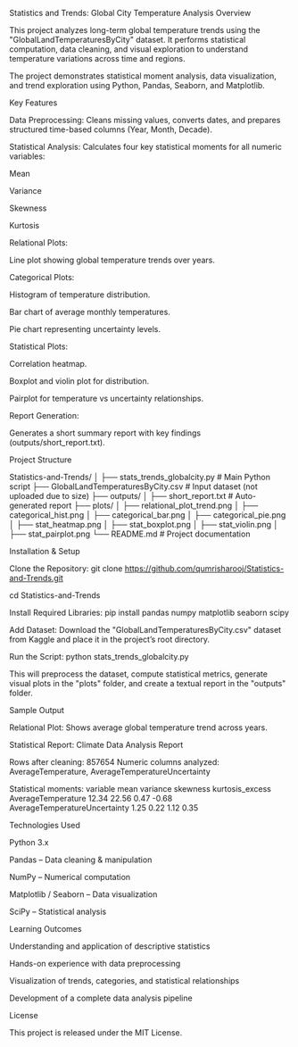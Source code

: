 Statistics and Trends: Global City Temperature Analysis
Overview

This project analyzes long-term global temperature trends using the "GlobalLandTemperaturesByCity" dataset. It performs statistical computation, data cleaning, and visual exploration to understand temperature variations across time and regions.

The project demonstrates statistical moment analysis, data visualization, and trend exploration using Python, Pandas, Seaborn, and Matplotlib.

Key Features

Data Preprocessing: Cleans missing values, converts dates, and prepares structured time-based columns (Year, Month, Decade).

Statistical Analysis: Calculates four key statistical moments for all numeric variables:

Mean

Variance

Skewness

Kurtosis

Relational Plots:

Line plot showing global temperature trends over years.

Categorical Plots:

Histogram of temperature distribution.

Bar chart of average monthly temperatures.

Pie chart representing uncertainty levels.

Statistical Plots:

Correlation heatmap.

Boxplot and violin plot for distribution.

Pairplot for temperature vs uncertainty relationships.

Report Generation:

Generates a short summary report with key findings (outputs/short_report.txt).

Project Structure

Statistics-and-Trends/
│
├── stats_trends_globalcity.py # Main Python script
├── GlobalLandTemperaturesByCity.csv # Input dataset (not uploaded due to size)
├── outputs/
│ ├── short_report.txt # Auto-generated report
├── plots/
│ ├── relational_plot_trend.png
│ ├── categorical_hist.png
│ ├── categorical_bar.png
│ ├── categorical_pie.png
│ ├── stat_heatmap.png
│ ├── stat_boxplot.png
│ ├── stat_violin.png
│ ├── stat_pairplot.png
└── README.md # Project documentation

Installation & Setup

Clone the Repository:
git clone https://github.com/qumrisharooj/Statistics-and-Trends.git

cd Statistics-and-Trends

Install Required Libraries:
pip install pandas numpy matplotlib seaborn scipy

Add Dataset:
Download the "GlobalLandTemperaturesByCity.csv" dataset from Kaggle and place it in the project’s root directory.

Run the Script:
python stats_trends_globalcity.py

This will preprocess the dataset, compute statistical metrics, generate visual plots in the "plots" folder, and create a textual report in the "outputs" folder.

Sample Output

Relational Plot:
Shows average global temperature trend across years.

Statistical Report:
Climate Data Analysis Report

Rows after cleaning: 857654
Numeric columns analyzed: AverageTemperature, AverageTemperatureUncertainty

Statistical moments:
variable mean variance skewness kurtosis_excess
AverageTemperature 12.34 22.56 0.47 -0.68
AverageTemperatureUncertainty 1.25 0.22 1.12 0.35

Technologies Used

Python 3.x

Pandas – Data cleaning & manipulation

NumPy – Numerical computation

Matplotlib / Seaborn – Data visualization

SciPy – Statistical analysis

Learning Outcomes

Understanding and application of descriptive statistics

Hands-on experience with data preprocessing

Visualization of trends, categories, and statistical relationships

Development of a complete data analysis pipeline

License

This project is released under the MIT License.
